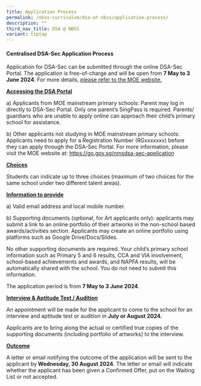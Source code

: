 ```yaml
---
title: Application Process
permalink: /nbss-curriculum/dsa-at-nbss/application-process/
description: ""
third_nav_title: DSA @ NBSS
variant: tiptap
---
```

<h4>Centralised DSA-Sec Application Process</h4>
<p>Application for DSA-Sec can be submitted through the online DSA-Sec Portal.
The application is free-of-charge and will be open from <strong>7 May to 3 June 2024</strong>.
For more details, <a href="http://www.moe.gov.sg/dsa-sec" rel="noopener noreferrer nofollow" target="_blank">please refer to the MOE website.</a>
</p>
<p><strong><u>Accessing the DSA Portal</u></strong>
</p>
<p>a) Applicants from MOE mainstream primary schools: Parent may log in directly
to DSA-Sec Portal. Only one parent’s SingPass is required. Parents/ guardians
who are unable to apply online can approach their child’s primary school
for assistance.</p>
<p>b) Other applicants not studying in MOE mainstream primary schools: Applicants
need to apply for a Registration Number (RGxxxxxxx) before they can apply
through the DSA-Sec Portal. For more information, please visit the MOE
website at: <a href="https://go.gov.sg/nmsdsa-sec-application" rel="noopener noreferrer nofollow" target="_blank">https://go.gov.sg/nmsdsa-sec-application</a>
</p>
<p><strong><u>Choices</u></strong>
</p>
<p>Students can indicate up to three choices (maximum of two choices for
the same school under two different talent areas).</p>
<p><strong><u>Information to provide</u></strong>
</p>
<p>a) Valid email address and local mobile number.</p>
<p>b) Supporting documents (optional, for Art applicants only): applicants
may submit a link to an online portfolio of their artworks in the non-school
based awards/activities section. Applicants may create an online portfolio
using platforms such as Google Drive/Docs/Slides.</p>
<p>No other supporting documents are required. Your child’s primary school
information such as Primary 5 and 6 results, CCA and VIA involvement, school-based
achievements and awards, and NAPFA results, will be automatically shared
with the school. You do not need to submit this information.</p>
<p>The application period is from <strong>7 May to 3 June 2024</strong>.</p>
<p><strong><u>Interview &amp; Aptitude Test / Audition</u></strong>
</p>
<p>An appointment will be made for the applicant to come to the school for
an interview and aptitude test or audition in <strong>July or August 2024.</strong>
</p>
<p>Applicants are to bring along the actual or certified true copies of the
supporting documents (including portfolio of artworks) to the interview.</p>
<p><strong><u>Outcome</u></strong>
</p>
<p>A letter or email notifying the outcome of the application will be sent
to the applicant by<strong> Wednesday, 30 August 2024</strong>. The letter
or email will indicate whether the applicant has been given a Confirmed
Offer, put on the Waiting List or not accepted.</p>
<p></p>
<p></p>
<p></p>
<p></p>
<p></p>